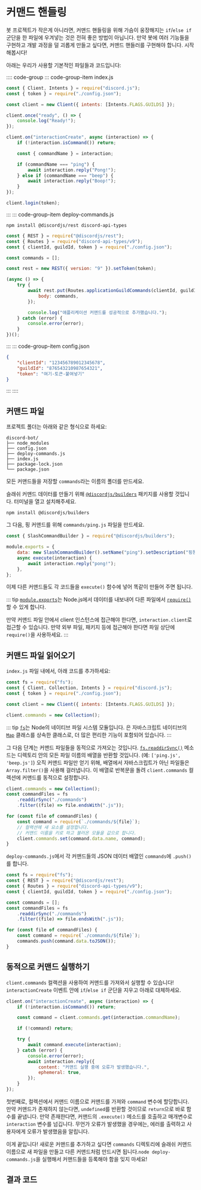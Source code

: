 # 커맨드 핸들링

봇 프로젝트가 작은게 아니라면, 커맨드 핸들링을 위해 가슴이 웅장해지는 `if`/`else if` 군단을 한 파일에 우겨넣는 것은 전혀 좋은 방법이 아닙니다. 만약 봇에 여러 기능들을 구현하고 개발 과정을 덜 괴롭게 만들고 싶다면, 커맨드 핸들러를 구현해야 합니다. 시작해봅시다!

아래는 우리가 사용할 기본적인 파일들과 코드입니다:

:::: code-group
::: code-group-item index.js

```js
const { Client, Intents } = require("discord.js");
const { token } = require("./config.json");

const client = new Client({ intents: [Intents.FLAGS.GUILDS] });

client.once("ready", () => {
	console.log("Ready!");
});

client.on("interactionCreate", async (interaction) => {
	if (!interaction.isCommand()) return;

	const { commandName } = interaction;

	if (commandName === "ping") {
		await interaction.reply("Pong!");
	} else if (commandName === "beep") {
		await interaction.reply("Boop!");
	}
});

client.login(token);
```

:::
::: code-group-item deploy-commands.js

```sh:no-line-numbers
npm install @discordjs/rest discord-api-types
```

```js
const { REST } = require("@discordjs/rest");
const { Routes } = require("discord-api-types/v9");
const { clientId, guildId, token } = require("./config.json");

const commands = [];

const rest = new REST({ version: "9" }).setToken(token);

(async () => {
	try {
		await rest.put(Routes.applicationGuildCommands(clientId, guildId), {
			body: commands,
		});

		console.log("애플리케이션 커맨드를 성공적으로 추가했습니다.");
	} catch (error) {
		console.error(error);
	}
})();
```

:::
::: code-group-item config.json

```json
{
	"clientId": "123456789012345678",
	"guildId": "876543210987654321",
	"token": "여기-토큰-붙여넣기"
}
```

:::
::::

## 커맨드 파일

프로젝트 폴더는 아래와 같은 형식으로 하세요:

```:no-line-numbers
discord-bot/
├── node_modules
├── config.json
├── deploy-commands.js
├── index.js
├── package-lock.json
└── package.json
```

모든 커맨드들을 저장할 `commands`라는 이름의 폴더를 만드세요.

슬래쉬 커맨드 데이터를 만들기 위해 [`@discordjs/builders`](https://github.com/discordjs/builders) 패키지를 사용할 것입니다. 터미널을 열고 설치해주세요.

```sh:no-line-numbers
npm install @discordjs/builders
```

그 다음, 핑 커맨드를 위해 `commands/ping.js` 파일을 만드세요.

```js
const { SlashCommandBuilder } = require("@discordjs/builders");

module.exports = {
	data: new SlashCommandBuilder().setName("ping").setDescription("핑퐁!"),
	async execute(interaction) {
		await interaction.reply("pong!");
	},
};
```

이제 다른 커맨드들도 각 코드들을 `execute()` 함수에 넣어 똑같이 만들어 주면 됩니다.

::: tip
[`module.exports`](https://nodejs.org/api/modules.html#modules_module_exports)는 Node.js에서 데이터를 내보내어 다른 파일에서 [`require()`](https://nodejs.org/api/modules.html#modules_require_id) 할 수 있게 합니다.

만약 커맨드 파일 안에서 client 인스턴스에 접근해야 한다면, `interaction.client`로 접근할 수 있습니다. 만약 외부 파일, 패키지 등에 접근해야 한다면 파일 상단에 `require()`을 사용하세요.
:::

## 커맨드 파일 읽어오기

`index.js` 파일 내에서, 아래 코드를 추가하세요:

```js {1-2,7}
const fs = require("fs");
const { Client, Collection, Intents } = require("discord.js");
const { token } = require("./config.json");

const client = new Client({ intents: [Intents.FLAGS.GUILDS] });

client.commands = new Collection();
```

::: tip
[`fs`](https://nodejs.org/api/fs.html)는 Node의 네이티브 파일 시스템 모듈입니다. <DocsLink section="collection" path="class/Collection" />은 자바스크립트 네이티브의 [`Map`](https://developer.mozilla.org/en-US/docs/Web/JavaScript/Reference/Global_Objects/Map) 클래스를 상속한 클래스로, 더 많은 편리한 기능이 포함되어 있습니다.
:::

그 다음 단계는 커맨드 파일들을 동적으로 가져오는 것입니다. [`fs.readdirSync()`](https://nodejs.org/api/fs.html#fs_fs_readdirsync_path_options) 메소드는 디렉토리 안의 모든 파일 이름의 배열을 반환할 것입니다. (예: `['ping.js', 'beep.js']`) 오직 커맨드 파일만 얻기 위해, 배열에서 자바스크립트가 아닌 파일들은 `Array.filter()`을 사용해 걸러냅니다. 이 배열로 반복문을 돌려 `client.commands` 컬렉션에 커맨드를 동적으로 설정합니다.

```js {2,4-9}
client.commands = new Collection();
const commandFiles = fs
	.readdirSync("./commands")
	.filter((file) => file.endsWith(".js"));

for (const file of commandFiles) {
	const command = require(`./commands/${file}`);
	// 컬랙션에 새 요소를 설정합니다.
	// 커맨드 이름을 키로 하고 불러온 모듈을 값으로 합니다.
	client.commands.set(command.data.name, command);
}
```

`deploy-commands.js`에서 각 커맨드들의 JSON 데이터 배열인 `commands`에 `.push()`를 합니다.

```js {1,7,9-12}
const fs = require("fs");
const { REST } = require("@discordjs/rest");
const { Routes } = require("discord-api-types/v9");
const { clientId, guildId, token } = require("./config.json");

const commands = [];
const commandFiles = fs
	.readdirSync("./commands")
	.filter((file) => file.endsWith(".js"));

for (const file of commandFiles) {
	const command = require(`./commands/${file}`);
	commands.push(command.data.toJSON());
}
```

## 동적으로 커맨드 실행하기

`client.commands` 컬랙션을 사용하여 커맨드를 가져와서 실행할 수 있습니다! `interactionCreate` 이벤트 안에 `if`/`else if` 군단을 지우고 아래로 대체하세요.

```js {4-13}
client.on("interactionCreate", async (interaction) => {
	if (!interaction.isCommand()) return;

	const command = client.commands.get(interaction.commandName);

	if (!command) return;

	try {
		await command.execute(interaction);
	} catch (error) {
		console.error(error);
		await interaction.reply({
			content: "커맨드 실행 중에 오류가 발생했습니다.",
			ephemeral: true,
		});
	}
});
```

첫번째로, 컬렉션에서 커맨드 이름으로 커맨드를 가져와 `command` 변수에 할당합니다. 만약 커맨드가 존재하지 않는다면, `undefined`를 반환할 것이므로 `return`으로 바로 함수를 끝냅니다. 만약 존재한다면, 커맨드의 `.execute()` 메소드를 호출하고 매개변수로 `interaction` 변수를 넘깁니다. 무언가 오류가 발생했을 경우에는, 에러를 출력하고 사용자에게 오류가 발생했음을 알립니다.

이게 끝입니다! 새로운 커맨드를 추가하고 싶다면 `commands` 디렉토리에 슬래쉬 커맨드 이름으로 새 파일을 만들고 다른 커맨드처럼 만드시면 됩니다.`node deploy-commands.js`을 실행해서 커맨드들을 등록해야 함을 잊지 마세요!

## 결과 코드

<ResultingCode />
